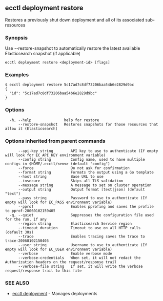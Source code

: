 ## ecctl deployment restore

Restores a previously shut down deployment and all of its associated sub-resources

### Synopsis

Use --restore-snapshot to automatically restore the latest available Elasticsearch snapshot (if applicable)

```
ecctl deployment restore <deployment-id> [flags]
```

### Examples

```
$ ecctl deployment restore 5c17ad7c8df73206baa54b6e2829d9bc
{
  "id": "5c17ad7c8df73206baa54b6e2829d9bc"
}

```

### Options

```
  -h, --help               help for restore
      --restore-snapshot   Restores snapshots for those resources that allow it (Elasticsearch)
```

### Options inherited from parent commands

```
      --api-key string        API key to use to authenticate (If empty will look for EC_API_KEY environment variable)
      --config string         Config name, used to have multiple configs in $HOME/.ecctl/<env> (default "config")
      --force                 Do not ask for confirmation
      --format string         Formats the output using a Go template
      --host string           Base URL to use
      --insecure              Skips all TLS validation
      --message string        A message to set on cluster operation
      --output string         Output format [text|json] (default "text")
      --pass string           Password to use to authenticate (If empty will look for EC_PASS environment variable)
      --pprof                 Enables pprofing and saves the profile to pprof-20060102150405
  -q, --quiet                 Suppresses the configuration file used for the run, if any
      --region string         Elasticsearch Service region
      --timeout duration      Timeout to use on all HTTP calls (default 30s)
      --trace                 Enables tracing saves the trace to trace-20060102150405
      --user string           Username to use to authenticate (If empty will look for EC_USER environment variable)
      --verbose               Enable verbose mode
      --verbose-credentials   When set, it will not redact the Authorization headers on the request/response trail
      --verbose-file string   If set, it will write the verbose request/response trail to this file
```

### SEE ALSO

* [ecctl deployment](ecctl_deployment.md)	 - Manages deployments

